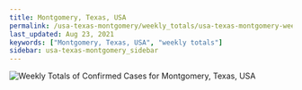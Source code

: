 ```yaml
---
title: Montgomery, Texas, USA
permalink: /usa-texas-montgomery/weekly_totals/usa-texas-montgomery-weekly_totals.html
last_updated: Aug 23, 2021
keywords: ["Montgomery, Texas, USA", "weekly totals"]
sidebar: usa-texas-montgomery_sidebar
---
```


![Weekly Totals of Confirmed Cases for Montgomery, Texas, USA](/covid_tracker/images/graphs/usa-texas-montgomery-weekly_totals_graph.png)
